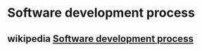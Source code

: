 # Software development process



## wikipedia [Software development process](https://en.wikipedia.org/wiki/Software_development_process)

